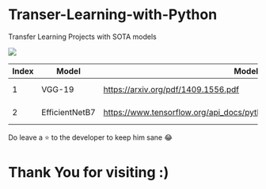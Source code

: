 # Transer-Learning-with-Python
Transfer Learning Projects with SOTA models

![](https://www.einfochips.com/blog/wp-content/uploads/2019/07/how-does-transfer-learning-speeds-up-deep-learning-projects-featured.jpg)

Index | Model | Model Link | Dataset |
| --- | --- | --- | --- |
| 1 | VGG-19 | https://arxiv.org/pdf/1409.1556.pdf | https://www.kaggle.com/sanikamal/horses-or-humans-dataset |
| 2 | EfficientNetB7 | https://www.tensorflow.org/api_docs/python/tf/keras/applications/EfficientNetB7 | https://www.kaggle.com/sanikamal/horses-or-humans-dataset |


Do leave a ⭐ to the developer to keep him sane 😂

# Thank You for visiting :)
